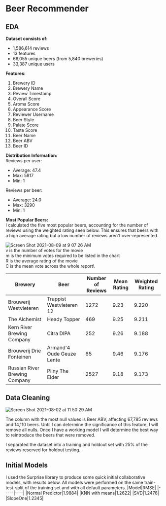 
# Beer Recommender

## EDA
**Dataset consists of:**

- 1,586,614 reviews
- 13 features
- 66,055 unique beers (from 5,840 breweries)
- 33,387 unique users


**Features:**
1. Brewery ID
2. Brewery Name
3. Review Timestamp
4. Overall Score
5. Aroma Score
6. Appearance Score
7. Reviewer Username
8. Beer Style
9. Palate Score
10. Taste Score
11. Beer Name
12. Beer ABV
13. Beer ID


**Distribution Information:**\
Reviews per user: 
- Average: 47.4
- Max: 5817
- Min: 1

Reviews per beer:
- Average: 24.0
- Max: 3290
- Min: 1


**Most Popular Beers:**\
I calculated the five most popular beers, accounting for the number of reviews using the weighted rating seen below. This ensures that beers with a high average rating but a low number of reviews aren't over-represented.

![Screen Shot 2021-08-09 at 9 07 26 AM](https://user-images.githubusercontent.com/83669741/128738013-2ab2a564-7618-4218-8cd8-eb9c3564543d.png)\
v is the number of votes for the movie\
m is the minimum votes required to be listed in the chart\
R is the average rating of the movie\
C is the mean vote across the whole report\

|Brewery|Beer|Number of Reviews|Mean Rating|Weighted Rating|
|------|----|---------------|-----------|---------------|
|Brouwerij Westvleteren|Trappist Westvleteren 12|1272|9.23|9.220|
|The Alchemist|Heady Topper|469|9.25|9.211|
|Kern River Brewing Company|Citra DIPA|252|9.26|9.188|
|Brouwerij Drie Fonteinen|Armand'4 Oude Geuze Lente|65|9.46|9.176|
|Russian River Brewing Company|Pliny The Elder|2527|9.18|9.173|


## Data Cleaning
![Screen Shot 2021-08-02 at 11 50 29 AM](https://user-images.githubusercontent.com/83669741/127909450-9a2e6eb5-a2d3-49d0-a054-c5bda71a780d.png)

The column with the most null values is Beer ABV, affecting 67,785 reviews and 14,110 beers. Until I can determine the significance of this feature, I will remove all nulls. Once I have a working model I will determine the best way to reintroduce the beers that were removed.

I separated the dataset into a training and holdout set with 25% of the reviews reserved for holdout testing.

## Initial Models
I used the Surprise library to produce some quick initial collaborative models, with results below. All models were performed on the same train-test-split of the training set and with all default parameters.
|Model|RMSE|
|-----|----|
|Normal Predictor|1.9884|
|KNN with means|1.2622|
|SVD|1.2476|
|SlopeOne|1.2345|
